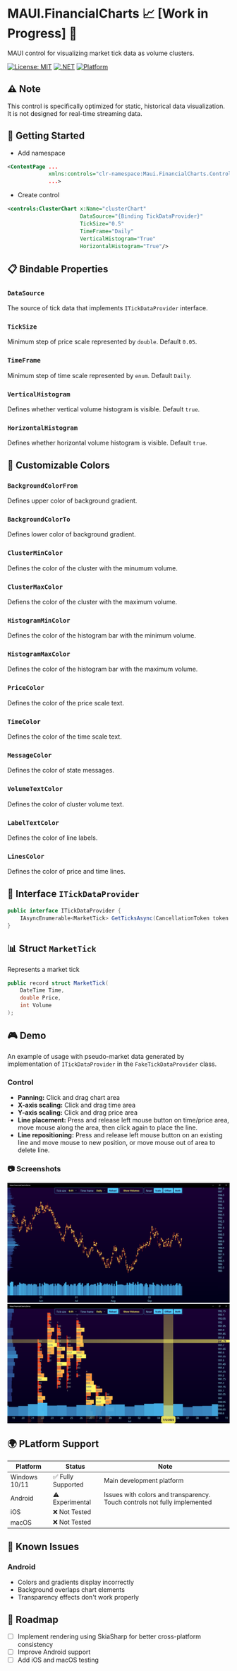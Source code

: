 # MAUI.FinancialCharts 📈 [Work in Progress] 🚧

MAUI control for visualizing market tick data as volume clusters.

[![License: MIT](https://img.shields.io/badge/License-MIT-yellow.svg)](https://opensource.org/licenses/MIT)
[![.NET](https://img.shields.io/badge/.NET-8.0-purple.svg)](https://dotnet.microsoft.com/)
[![Platform](https://img.shields.io/badge/MAUI-Cross--Platform-blue.svg)](https://dotnet.microsoft.com/apps/maui)

## ⚠️ Note

This control is specifically optimized for static, historical data visualization. 
It is not designed for real-time streaming data.

## 🚀 Getting Started

- Add namespace
```xml
<ContentPage ...
	     	 xmlns:controls="clr-namespace:Maui.FinancialCharts.Controls;assembly=Maui.FinancialCharts"
	     	 ...>
```
- Create control
```xml
<controls:ClusterChart x:Name="clusterChart"
					   DataSource="{Binding TickDataProvider}"
		       		   TickSize="0.5"
		       		   TimeFrame="Daily"
		       		   VerticalHistogram="True"
		       		   HorizontalHistogram="True"/>
```

## 📋 Bindable Properties

### ```DataSource```
The source of tick data that implements `ITickDataProvider` interface.
###	```TickSize```
Minimum step of price scale represented by `double`. Default `0.05`.
### ```TimeFrame```
Minimum step of time scale represented by `enum`. Default `Daily`.
### ```VerticalHistogram```
Defines whether vertical volume histogram is visible. Default `true`.
### ```HorizontalHistogram```
Defines whether horizontal volume histogram is visible. Default `true`.

## 🎨 Customizable Colors

### ```BackgroundColorFrom```
Defines upper color of background gradient.
### ```BackgroundColorTo```
Defines lower color of background gradient.
### ```ClusterMinColor```
Defines the color of the cluster with the minumum volume.
### ```ClusterMaxColor```
Defiens the color of the cluster with the maximum volume.
### ```HistogramMinColor```
Defines the color of the histogram bar with the minimum volume.
### ```HistogramMaxColor```
Defines the color of the histogram bar with the maximum volume.
### ```PriceColor```
Defines the color of the price scale text.
### ```TimeColor```
Defines the color of the time scale text.
### ```MessageColor```
Defines the color of state messages.
### ```VolumeTextColor```
Defines the color of cluster volume text.
### ```LabelTextColor```
Defines the color of line labels.
### ```LinesColor```
Defines the color of price and time lines.

## 🔌 Interface ```ITickDataProvider```

```csharp
public interface ITickDataProvider {
    IAsyncEnumerable<MarketTick> GetTicksAsync(CancellationToken token = default);
}
```

## 📊 Struct ```MarketTick```

Represents a market tick
```csharp
public record struct MarketTick(
	DateTime Time,
	double Price,
	int Volume
);
```

## 🎮 Demo

An example of usage with pseudo-market data generated by implementation of `ITickDataProvider`
in the `FakeTickDataProvider` class.
### Control
- **Panning:** Click and drag chart area
- **X-axis scaling:** Click and drag time area
- **Y-axis scaling:** Click and drag price area
- **Line placement:** Press and release left mouse button on time/price area, move mouse along the area, then click again to place the line.
- **Line repositioning:** Press and release left mouse button on an existing line and move mouse to new position, or move mouse out of area to delete line.
### 📷 Screenshots
![Demo](Art/cluster_chart_screenshot_1.png)
![Demo](Art/cluster_chart_screenshot_2.png)

## 🌍 PLatform Support

| Platform | Status | Note |
|----------|--------|------|
| Windows 10/11 | ✅ Fully Supported | Main development platform |
| Android | ⚠️ Experimental | Issues with colors and transparency. Touch controls not fully implemented |
| iOS | ❌ Not Tested |
| macOS | ❌ Not Tested |

## 🐛 Known Issues

### Android
- Colors and gradients display incorrectly
- Background overlaps chart elements
- Transparency effects don't work properly

## 📅 Roadmap

- [ ] Implement rendering using SkiaSharp for better cross-platform consistency
- [ ] Improve Android support
- [ ] Add iOS and macOS testing

